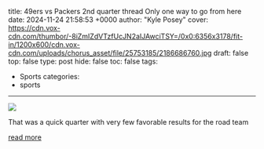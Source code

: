 title: 49ers vs Packers 2nd quarter thread Only one way to go from here
date: 2024-11-24 21:58:53 +0000
author: "Kyle Posey"
cover: https://cdn.vox-cdn.com/thumbor/-8iZmIZdVTzfUcJN2aIJAwciTSY=/0x0:6356x3178/fit-in/1200x600/cdn.vox-cdn.com/uploads/chorus_asset/file/25753185/2186686760.jpg
draft: false
top: false
type: post
hide: false
toc: false
tags:
  - Sports
categories:
  - sports
---

![](https://cdn.vox-cdn.com/thumbor/-8iZmIZdVTzfUcJN2aIJAwciTSY=/0x0:6356x3178/fit-in/1200x600/cdn.vox-cdn.com/uploads/chorus_asset/file/25753185/2186686760.jpg)

That was a quick quarter with very few favorable results for the road team

[read more](https://www.ninersnation.com/2024/11/24/24304994/49ers-vs-packers-2nd-quarter-thread-only-one-way-to-go-from-here)
